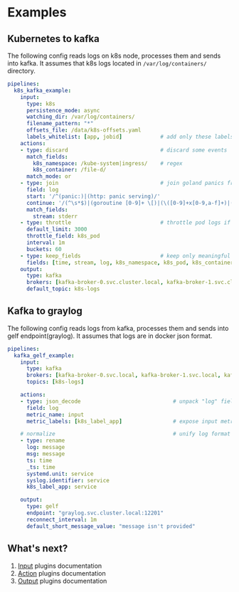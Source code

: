 # Examples

## Kubernetes to kafka
The following config reads logs on k8s node, processes them and sends into kafka.
It assumes that k8s logs located in `/var/log/containers/` directory.
```yaml
pipelines:
  k8s_kafka_example:
    input:
      type: k8s
      persistence_mode: async
      watching_dir: /var/log/containers/
      filename_pattern: "*"
      offsets_file: /data/k8s-offsets.yaml
      labels_whitelist: [app, jobid]            # add only these labels
    actions:
    - type: discard                             # discard some events 
      match_fields:
        k8s_namespace: /kube-system|ingress/    # regex
        k8s_container: /file-d/
      match_mode: or
    - type: join                                # join goland panics from stderr
      field: log
      start: '/^(panic:)|(http: panic serving)/'
      continue: '/(^\s*$)|(goroutine [0-9]+ \[)|(\([0-9]+x[0-9,a-f]+)|(\.go:[0-9]+ \+[0-9]x)|(\/.*\.go:[0-9]+)|(\(...\))|(main\.main\(\))|(created by .*\/.*\.)|(^\[signal)|(panic.+[0-9]x[0-9,a-f]+)|(panic:)/'
      match_fields:
        stream: stderr
    - type: throttle                            # throttle pod logs if throughput is more than 3000/minute
      default_limit: 3000
      throttle_field: k8s_pod
      interval: 1m
      buckets: 60
    - type: keep_fields                         # keep only meaningful fields of event
      fields: [time, stream, log, k8s_namespace, k8s_pod, k8s_container, k8s_node, k8s_label_app, k8s_label_jobid]
    output:
      type: kafka
      brokers: [kafka-broker-0.svc.cluster.local, kafka-broker-1.svc.cluster.local, kafka-broker-2.svc.cluster.local]
      default_topic: k8s-logs
```

## Kafka to graylog
The following config reads logs from kafka, processes them and sends into gelf endpoint(graylog).
It assumes that logs are in docker json format.
```yaml
pipelines:
  kafka_gelf_example:
    input:
      type: kafka
      brokers: [kafka-broker-0.svc.local, kafka-broker-1.svc.local, kafka-broker-2.svc.local]
      topics: [k8s-logs]

    actions:
    - type: json_decode                             # unpack "log" field 
      field: log
      metric_name: input
      metric_labels: [k8s_label_app]                # expose input metrics to prometheus

    # normalize                                     # unify log format
    - type: rename
      log: message
      msg: message
      ts: time
      _ts: time
      systemd.unit: service
      syslog.identifier: service
      k8s_label_app: service

    output:
      type: gelf
      endpoint: "graylog.svc.cluster.local:12201"
      reconnect_interval: 1m
      default_short_message_value: "message isn't provided"
```

## What's next?
1. [Input](/plugin/input) plugins documentation
2. [Action](/plugin/action) plugins documentation
3. [Output](/plugin/output) plugins documentation